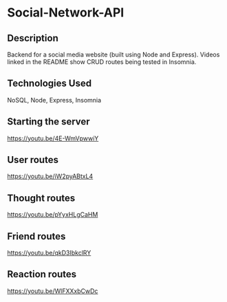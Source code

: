# Social-Network-API

## Description
Backend for a social media website (built using Node and Express). Videos linked in the README show CRUD routes being tested in Insomnia.

## Technologies Used
NoSQL, Node, Express, Insomnia

## Starting the server
https://youtu.be/4E-WmVpwwiY

## User routes
https://youtu.be/iW2pyABtxL4

## Thought routes
https://youtu.be/pYyxHLgCaHM

## Friend routes
https://youtu.be/qkD3IbkclRY

## Reaction routes
https://youtu.be/WlFXXxbCwDc